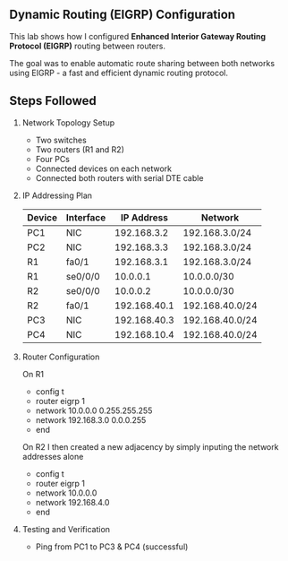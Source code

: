 ## Dynamic Routing (EIGRP) Configuration

This lab shows how I configured **Enhanced Interior Gateway Routing Protocol (EIGRP)** routing between routers.

The goal was to enable automatic route sharing between both networks using EIGRP - a fast and efficient dynamic routing protocol.

## Steps Followed
1. Network Topology Setup
   
   - Two switches
   - Two routers (R1 and R2)
   - Four PCs
   - Connected devices on each network
   - Connected both routers with serial DTE cable

2. IP Addressing Plan
   
   | Device | Interface | IP Address | Network |
   |---------|------------|-------------|----------|
   | PC1 | NIC | 192.168.3.2 | 192.168.3.0/24 |
   | PC2 | NIC | 192.168.3.3 | 192.168.3.0/24 |
   | R1 | fa0/1 | 192.168.3.1 | 192.168.3.0/24 |
   | R1 | se0/0/0 | 10.0.0.1 | 10.0.0.0/30 |
   | R2 | se0/0/0 | 10.0.0.2 | 10.0.0.0/30 |
   | R2 | fa0/1 | 192.168.40.1 | 192.168.40.0/24 |
   | PC3 | NIC | 192.168.40.3 | 192.168.40.0/24 |
   | PC4 | NIC | 192.168.10.4 | 192.168.40.0/24 |

3. Router Configuration

   On R1
   - config t
   - router eigrp 1
   - network 10.0.0.0 0.255.255.255
   - network 192.168.3.0 0.0.0.255
   - end

   On R2
   I then created a new adjacency by simply inputing the network addresses alone
   - config t
   - router eigrp 1
   - network 10.0.0.0
   - network 192.168.4.0
   - end

4. Testing and Verification
   - Ping from PC1 to PC3 & PC4 (successful)
  





































